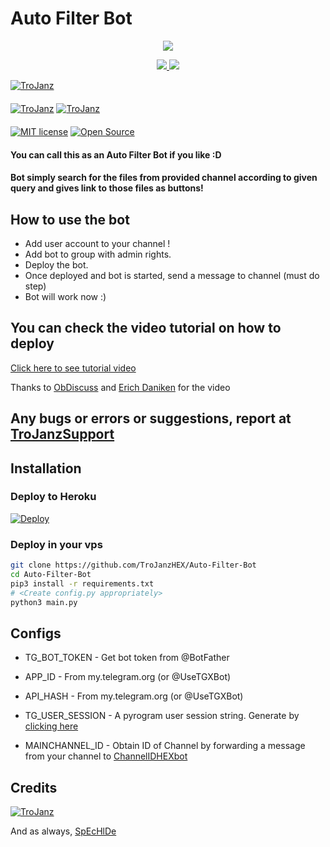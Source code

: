 # Auto Filter Bot

<p align="center">
  <a href="https://www.python.org">
    <img src="http://ForTheBadge.com/images/badges/made-with-python.svg">

  </a>
</p>
<p align="center">
  <a href="https://github.com/TroJanzHEX/Auto-Filter-Bot/stargazers">
    <img src="https://img.shields.io/github/stars/TroJanzHEX/Auto-Filter-Bot?style=social">

  </a>
  
  <a href="https://github.com/TroJanzHEX/Auto-Filter-Bot/fork">
    <img src="https://img.shields.io/github/forks/TroJanzHEX/Auto-Filter-Bot?label=Fork&style=social">

  </a>  
</p>

[![TroJanz](https://img.shields.io/badge/TroJanzHEX-Channel-orange?style=for-the-badge&logo=telegram)](https://telegram.dog/TroJanzHEX)  
ㅤㅤㅤㅤㅤㅤㅤ  
[![TroJanz](https://img.shields.io/badge/TroJanzHEX-Support-red?style=flat&logo=telegram)](https://telegram.dog/TroJanzSupport)  [![TroJanz](https://img.shields.io/badge/TroJanzHEX-Website-red?style=flat&logo=CodersRank)](https://TroJanzHEX.me)  
ㅤㅤㅤㅤㅤㅤㅤ  
[![MIT license](https://img.shields.io/badge/License-MIT-blue?style=flat)](https://github.com/TroJanzHEX/Auto-Filter-Bot/blob/main/COPYING)  [![Open Source](https://badges.frapsoft.com/os/v2/open-source.svg?v=103)](https://github.com/TroJanzHEX/Auto-Filter-Bot)





#### You can call this as an Auto Filter Bot if you like :D
#### Bot simply search for the files from provided channel according to given query and gives link to those files as buttons!

## How to use the bot
* Add user account to your channel !
* Add bot to group with admin rights.
* Deploy the bot.
* Once deployed and bot is started, send a message to channel (must do step)
* Bot will work now :)


## You can check the video tutorial on how to deploy

[Click here to see tutorial video](https://youtu.be/KQVYQAOsFYY)

Thanks to [ObDiscuss](https://telegram.dog/ObDiscuss) and [Erich Daniken](https://telegram.dog/Owdver_bot) for the video

## Any bugs or errors or suggestions, report at [TroJanzSupport](https://telegram.dog/ObDiscuss)


## Installation

### Deploy to Heroku
[![Deploy](https://www.herokucdn.com/deploy/button.svg)](https://heroku.com/deploy?template=https://github.com/TroJanzHEX/Auto-Filter-Bot)

### Deploy in your vps
```sh
git clone https://github.com/TroJanzHEX/Auto-Filter-Bot
cd Auto-Filter-Bot
pip3 install -r requirements.txt
# <Create config.py appropriately>
python3 main.py
```

## Configs

* TG_BOT_TOKEN  - Get bot token from @BotFather

* APP_ID        - From my.telegram.org (or @UseTGXBot)

* API_HASH      - From my.telegram.org (or @UseTGXBot)

* TG_USER_SESSION  - A pyrogram user session string. Generate by [clicking here](https://repl.it/@SpEcHiDe/GenerateStringSession)

* MAINCHANNEL_ID - Obtain ID of Channel by forwarding a message from your channel to [ChannelIDHEXbot](https://telegram.dog/channelidhexbot)

## Credits

[![TroJanz](https://img.shields.io/badge/Pyrogram%20-%23F37626.svg?&style=for-the-badge&logo=telegram&logoColor=white)](https://github.com/pyrogram/pyrogram)

And as always, [SpEcHlDe](https://telegram.dog/SpEcHlDe)
